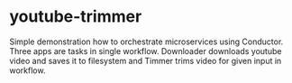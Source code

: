# youtube-trimmer

Simple demonstration how to orchestrate microservices using Conductor. 
Three apps are tasks in single workflow. Downloader downloads youtube video
and saves it to filesystem and Timmer trims video for given input in workflow.
